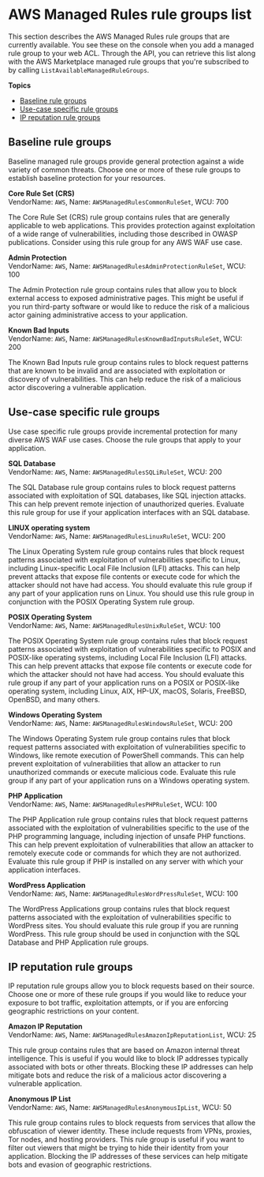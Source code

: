 # AWS Managed Rules rule groups list<a name="aws-managed-rule-groups-list"></a>

This section describes the AWS Managed Rules rule groups that are currently available\. You see these on the console when you add a managed rule group to your web ACL\. Through the API, you can retrieve this list along with the AWS Marketplace managed rule groups that you're subscribed to by calling `ListAvailableManagedRuleGroups`\. 

**Topics**
+ [Baseline rule groups](#aws-managed-rule-groups-baseline)
+ [Use\-case specific rule groups](#aws-managed-rule-groups-use-case)
+ [IP reputation rule groups](#aws-managed-rule-groups-ip-rep)

## Baseline rule groups<a name="aws-managed-rule-groups-baseline"></a>

Baseline managed rule groups provide general protection against a wide variety of common threats\. Choose one or more of these rule groups to establish baseline protection for your resources\. 

**Core Rule Set \(CRS\)**  
VendorName: `AWS`, Name: `AWSManagedRulesCommonRuleSet`, WCU: 700

The Core Rule Set \(CRS\) rule group contains rules that are generally applicable to web applications\. This provides protection against exploitation of a wide range of vulnerabilities, including those described in OWASP publications\. Consider using this rule group for any AWS WAF use case\.

**Admin Protection**  
VendorName: `AWS`, Name: `AWSManagedRulesAdminProtectionRuleSet`, WCU: 100

The Admin Protection rule group contains rules that allow you to block external access to exposed administrative pages\. This might be useful if you run third\-party software or would like to reduce the risk of a malicious actor gaining administrative access to your application\.

**Known Bad Inputs**  
VendorName: `AWS`, Name: `AWSManagedRulesKnownBadInputsRuleSet`, WCU: 200

The Known Bad Inputs rule group contains rules to block request patterns that are known to be invalid and are associated with exploitation or discovery of vulnerabilities\. This can help reduce the risk of a malicious actor discovering a vulnerable application\.

## Use\-case specific rule groups<a name="aws-managed-rule-groups-use-case"></a>

Use case specific rule groups provide incremental protection for many diverse AWS WAF use cases\. Choose the rule groups that apply to your application\. 

**SQL Database**  
VendorName: `AWS`, Name: `AWSManagedRulesSQLiRuleSet`, WCU: 200

The SQL Database rule group contains rules to block request patterns associated with exploitation of SQL databases, like SQL injection attacks\. This can help prevent remote injection of unauthorized queries\. Evaluate this rule group for use if your application interfaces with an SQL database\.

**LINUX operating system**  
VendorName: `AWS`, Name: `AWSManagedRulesLinuxRuleSet`, WCU: 200

The Linux Operating System rule group contains rules that block request patterns associated with exploitation of vulnerabilities specific to Linux, including Linux\-specific Local File Inclusion \(LFI\) attacks\. This can help prevent attacks that expose file contents or execute code for which the attacker should not have had access\. You should evaluate this rule group if any part of your application runs on Linux\. You should use this rule group in conjunction with the POSIX Operating System rule group\. 

**POSIX Operating System**  
VendorName: `AWS`, Name: `AWSManagedRulesUnixRuleSet`, WCU: 100

The POSIX Operating System rule group contains rules that block request patterns associated with exploitation of vulnerabilities specific to POSIX and POSIX\-like operating systems, including Local File Inclusion \(LFI\) attacks\. This can help prevent attacks that expose file contents or execute code for which the attacker should not have had access\. You should evaluate this rule group if any part of your application runs on a POSIX or POSIX\-like operating system, including Linux, AIX, HP\-UX, macOS, Solaris, FreeBSD, OpenBSD, and many others\. 

**Windows Operating System**  
VendorName: `AWS`, Name: `AWSManagedRulesWindowsRuleSet`, WCU: 200

The Windows Operating System rule group contains rules that block request patterns associated with exploitation of vulnerabilities specific to Windows, like remote execution of PowerShell commands\. This can help prevent exploitation of vulnerabilities that allow an attacker to run unauthorized commands or execute malicious code\. Evaluate this rule group if any part of your application runs on a Windows operating system\.

**PHP Application**  
VendorName: `AWS`, Name: `AWSManagedRulesPHPRuleSet`, WCU: 100

The PHP Application rule group contains rules that block request patterns associated with the exploitation of vulnerabilities specific to the use of the PHP programming language, including injection of unsafe PHP functions\. This can help prevent exploitation of vulnerabilities that allow an attacker to remotely execute code or commands for which they are not authorized\. Evaluate this rule group if PHP is installed on any server with which your application interfaces\.

**WordPress Application**  
VendorName: `AWS`, Name: `AWSManagedRulesWordPressRuleSet`, WCU: 100

The WordPress Applications group contains rules that block request patterns associated with the exploitation of vulnerabilities specific to WordPress sites\. You should evaluate this rule group if you are running WordPress\. This rule group should be used in conjunction with the SQL Database and PHP Application rule groups\.

## IP reputation rule groups<a name="aws-managed-rule-groups-ip-rep"></a>

IP reputation rule groups allow you to block requests based on their source\. Choose one or more of these rule groups if you would like to reduce your exposure to bot traffic, exploitation attempts, or if you are enforcing geographic restrictions on your content\. 

**Amazon IP Reputation**  
VendorName: `AWS`, Name: `AWSManagedRulesAmazonIpReputationList`, WCU: 25

This rule group contains rules that are based on Amazon internal threat intelligence\. This is useful if you would like to block IP addresses typically associated with bots or other threats\. Blocking these IP addresses can help mitigate bots and reduce the risk of a malicious actor discovering a vulnerable application\.

**Anonymous IP List**  
VendorName: `AWS`, Name: `AWSManagedRulesAnonymousIpList`, WCU: 50

This rule group contains rules to block requests from services that allow the obfuscation of viewer identity\. These include requests from VPNs, proxies, Tor nodes, and hosting providers\. This rule group is useful if you want to filter out viewers that might be trying to hide their identity from your application\. Blocking the IP addresses of these services can help mitigate bots and evasion of geographic restrictions\.